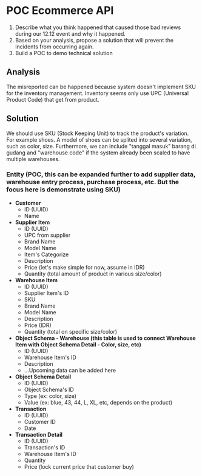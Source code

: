 # POC Ecommerce API

1. Describe what you think happened that caused those bad reviews during our 12.12 event and why it happened. 
2. Based on your analysis, propose a solution that will prevent the incidents from occurring again.
3. Build a POC to demo technical solution


## Analysis
The misreported can be happened because system doesn't implement SKU for the inventory management. Inventory seems only use UPC (Universal Product Code) that get from product.

## Solution
We should use SKU (Stock Keeping Unit) to track the product's variation.
For example shoes. A model of shoes can be splited into several variation, such as color, size. Furthermore, we can include "tanggal masuk" barang di gudang and "warehouse code" if the system already been scaled to have multiple warehouses.

### Entity (POC, this can be expanded further to add supplier data, warehouse entry process, purchase process, etc. But the focus here is demonstrate using SKU)
- **Customer**
  - ID (UUID)
  - Name
- **Supplier Item**
  - ID (UUID) 
  - UPC from supplier
  - Brand Name
  - Model Name
  - Item's Categorize
  - Description
  - Price (let's make simple for now, assume in IDR)
  - Quantity (total amount of product in various size/color)
- **Warehouse Item**
  - ID (UUID)
  - Supplier Item's ID
  - SKU
  - Brand Name
  - Model Name
  - Description
  - Price (IDR)
  - Quantity (total on specific size/color)
- **Object Schema - Warehouse (this table is used to connect Warehouse Item with Object Schema Detail - Color, size, etc)**
  - ID (UUID)
  - Warehouse Item's ID
  - Description 
  - ...Upcoming data can be added here
- **Object Schema Detail**
  - ID (UUID)
  - Object Schema's ID
  - Type (ex: color, size)
  - Value (ex: blue, 43, 44, L, XL, etc, depends on the product)
- **Transaction**
  - ID (UUID)
  - Customer ID
  - Date
- **Transaction Detail**
  - ID (UUID)
  - Transaction's ID
  - Warehouse Item's ID
  - Quantity
  - Price (lock current price that customer buy)